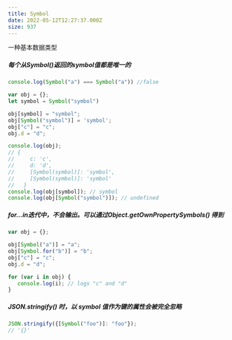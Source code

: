 ```yaml
---
title: Symbol
date: 2022-05-12T12:27:37.000Z
size: 937
---
```

一种基本数据类型

##### 每个从Symbol()返回的symbol值都是唯一的

```javascript
console.log(Symbol("a") === Symbol("a")) //false

var obj = {};
let symbol = Symbol("symbol")

obj[symbol] = "symbol";
obj[Symbol("symbol")] = 'symbol';
obj["c"] = "c";
obj.d = "d";

console.log(obj);
// {
//     c: 'c',
//     d: 'd',
//     [Symbol(symbol)]: 'symbol',
//     [Symbol(symbol)]: 'symbol'
//   }
console.log(obj[symbol]); // symbol
console.log(obj[Symbol("symbol")]); // undefined
```

##### for...in迭代中，不会输出。可以通过Object.getOwnPropertySymbols() 得到

```javascript
var obj = {};

obj[Symbol("a")] = "a";
obj[Symbol.for("b")] = "b";
obj["c"] = "c";
obj.d = "d";

for (var i in obj) {
   console.log(i); // logs "c" and "d"
}
```

##### JSON.stringify() 时，以 symbol 值作为键的属性会被完全忽略

```javascript
JSON.stringify({[Symbol("foo")]: "foo"});                 
// '{}'
```

